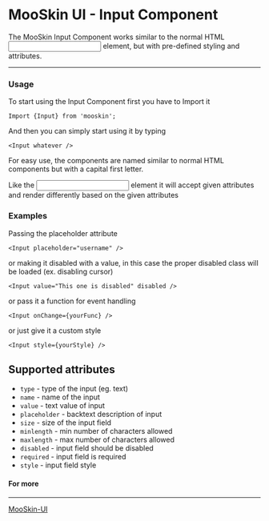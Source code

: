 # MooSkin UI - Input Component

The MooSkin Input Component works similar to the normal HTML <input/> element, but with pre-defined styling and attributes.

___

### Usage

To start using the Input Component first you have to Import it

```
Import {Input} from 'mooskin';
```

And then you can simply start using it by typing

```
<Input whatever />
```

For easy use, the components are named similar to normal HTML components but with a capital first letter.

Like the <input/> element it will accept given attributes and render differently based on the given attributes

### Examples

Passing the placeholder attribute

```
<Input placeholder="username" />
```

or making it disabled with a value, in this case the proper disabled class will be loaded (ex. disabling cursor)

```
<Input value="This one is disabled" disabled />
```

or pass it a function for event handling

```
<Input onChange={yourFunc} />
```

or just give it a custom style

```
<Input style={yourStyle} />
```

## Supported attributes

* `type` - type of the input (eg. text)
* `name` - name of the input
* `value` - text value of input
* `placeholder` - backtext description of input
* `size` - size of the input field
* `minlength` - min number of characters allowed
* `maxlength` - max number of characters allowed
* `disabled` - input field should be disabled
* `required` - input field is required
* `style` - input field style

#### For more

___

[MooSkin-UI](https://github.com/moosend/mooskin-ui)